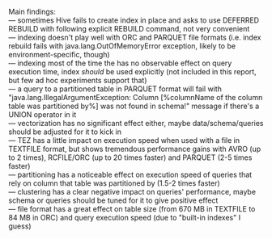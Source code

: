 Main findings:  
— sometimes Hive fails to create index in place and asks to use DEFERRED REBUILD with following explicit REBUILD command, not very convenient  
— indexing doesn't play well with ORC and PARQUET file formats (i.e. index rebuild fails with java.lang.OutOfMemoryError exception, likely to be environment-specific, though)  
— indexing most of the time the has no observable effect on query execution time, index _should_ be used explicitly (not included in this report, but few ad hoc experiments support that)  
— a query to a partitioned table in PARQUET format will fail with "java.lang.IllegalArgumentException: Column [%columnName of the column table was partitioned by%] was not found in schema!" message if there's a UNION operator in it  
— vectorization has no significant effect either, maybe data/schema/queries should be adjusted for it to kick in  
— TEZ has a little impact on execution speed when used with a file in TEXTFILE format, but shows tremendous performance gains with AVRO (up to 2 times), RCFILE/ORC (up to 20 times faster) and PARQUET (2-5 times faster)  
— partitioning has a noticeable effect on execution speed of queries that rely on column that table was partitioned by (1.5-2 times faster)  
— clustering has a clear negative impact on queries' performance, maybe schema or queries should be tuned for it to give positive effect  
— file format has a great effect on table size (from 670 MB in TEXTFILE to 84 MB in ORC) and query execution speed (due to "built-in indexes" I guess)  
